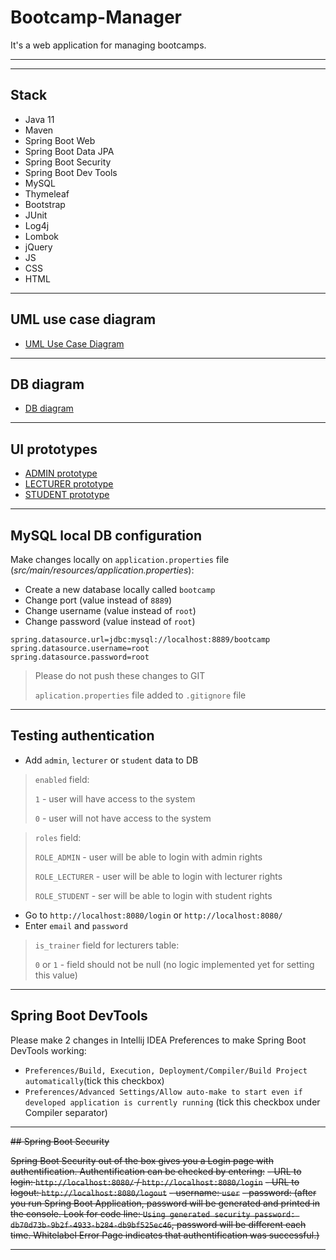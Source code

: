 # Bootcamp-Manager

It's a web application for managing bootcamps.

---
---

## Stack

- Java 11
- Maven
- Spring Boot Web
- Spring Boot Data JPA
- Spring Boot Security
- Spring Boot Dev Tools
- MySQL
- Thymeleaf
- Bootstrap
- JUnit
- Log4j
- Lombok
- jQuery
- JS
- CSS
- HTML

---

## UML use case diagram

- [UML Use Case Diagram](https://drive.google.com/file/d/1eRUpW3hdi2KLrTivJaAsVuUPQJUQfOD-/view?usp=sharing)

---

## DB diagram

- [DB diagram](https://drive.google.com/file/d/1T20BFAoDww8ZI9-7hZ4Ugren5qwBBcWn/view?usp=sharing)

---

## UI prototypes

- [ADMIN prototype](https://drive.google.com/file/d/1d2NyOrZ2WMDcww2ioYTxg_9lY8-HGfIw/view?usp=sharing)
- [LECTURER prototype](https://drive.google.com/file/d/1Y0YNEjnWQB8fD4N7Thf8SiOwKnxWXqeO/view?usp=sharing)
- [STUDENT prototype](https://drive.google.com/file/d/1lPl_bx7ggvmbotvgcN-p42WIf-ktes3d/view?usp=sharing)

---

## MySQL local DB configuration

Make changes locally on `application.properties` file (*src/main/resources/application.properties*):

- Create a new database locally called `bootcamp`
- Change port (value instead of `8889`)
- Change username (value instead of `root`)
- Change password (value instead of `root`)

```
spring.datasource.url=jdbc:mysql://localhost:8889/bootcamp
spring.datasource.username=root
spring.datasource.password=root
```

> Please do not push these changes to GIT
> 
> `aplication.properties` file added to `.gitignore` file 

---

## Testing authentication

- Add `admin`, `lecturer` or `student` data to DB

> `enabled` field: 
> 
> `1` - user will have access to the system
> 
> `0` - user will not have access to the system

> `roles` field: 
> 
> `ROLE_ADMIN` - user will be able to login with admin rights
> 
> `ROLE_LECTURER` - user will be able to login with lecturer rights
> > 
> `ROLE_STUDENT` - ser will be able to login with student rights

- Go to `http://localhost:8080/login` or `http://localhost:8080/`
- Enter `email` and `password`

> `is_trainer` field for lecturers table: 
> 
> `0` or `1` - field should not be null (no logic implemented yet for setting this value)

---

## Spring Boot DevTools

Please make 2 changes in Intellij IDEA Preferences to make Spring Boot DevTools working:
- `Preferences/Build, Execution, Deployment/Compiler/Build Project automatically`(tick this checkbox)
- `Preferences/Advanced Settings/Allow auto-make to start even if developed application is currently running` (tick this checkbox under Compiler separator)

---

~~## Spring Boot Security~~

~~Spring Boot Security out of the box gives you a Login page with authentification. Authentification can be checked by entering:~~
~~- URL to login: `http://localhost:8080/` / `http://localhost:8080/login`~~
~~- URL to logout: `http://localhost:8080/logout`~~
~~- username: `user`~~
~~- password: (after you run Spring Boot Application, password will be generated and printed in the console. Look for code line: `Using generated security password: db70d73b-9b2f-4933-b284-db9bf525ec46`, password will be different each time. Whitelabel Error Page indicates that authentification was successful.)~~

---

